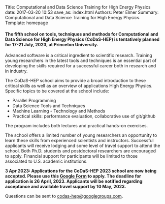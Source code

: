 Title: Computational and Data Science Training for High Energy Physics
date: 2017-03-20 10:53
save_as: index.html
Authors: Peter Elmer
Summary: Computational and Data Science Training for High Energy Physics
Template: homepage

#### The fifth school on tools, techniques and methods for Computational and Data Science for High Energy Physics (CoDaS-HEP) is tentatively planned for 17-21 July, 2023, at Princeton University. 

Advanced software is a critical ingredient to scientific research. Training young researchers in the latest tools and techniques is an essential part of developing the skills required for a successful career both in research and in industry.

The CoDaS-HEP school aims to provide a broad introduction to these critical skills as well as an overview of applications High Energy Physics. Specific topics to be covered at the school include:

  * Parallel Programming 
  * Data Science Tools and Techniques
  * Machine Learning - Technology and Methods
  * Practical skills: performance evaluation, collaborative use of git/github

The program includes both lectures and practical hands-on exercises.

The school offers a limited number of young researchers an opportunity to learn these skills from experienced scientists and instructors. Successful applicants will receive lodging and some level of travel support to attend the school. Both Ph.D. students and postdoctoral researchers are encouraged to apply. Financial support for participants will be limited to those associated to U.S. academic institutions.

<!--
** Please watch for announcements regarding applications for the 5th edition of the school to take place in summer, 2023!**

The CoDaS-HEP 2022 school will take place at the [Princeton Center for Theoretical Science (PCTS)](https://pcts.princeton.edu/about) in Jadwin Hall on the Princeton University campus.
-->

**3 Apr 2023: Applications for the CoDaS-HEP 2023 school are now being accepted. Please use this [Google Form](https://docs.google.com/forms/d/1LsGsyg1rZNdKpMXMvkNHXe5tRrsh3dLi0briqQiL2SM/edit) to apply. The deadline for application is 26 April, 2023. Applicants will be notified regarding acceptance and available travel support by 10 May, 2023.**

Questions can be sent to [codas-hep@googlegroups.com](codas-hep@googlegroups.com).
